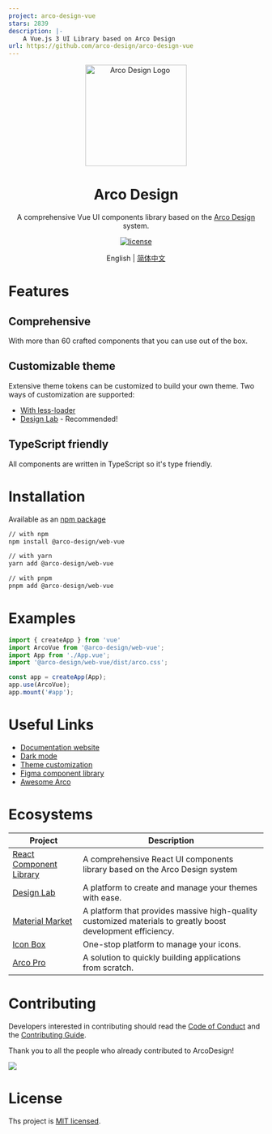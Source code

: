 ```yaml
---
project: arco-design-vue
stars: 2839
description: |-
    A Vue.js 3 UI Library based on Arco Design
url: https://github.com/arco-design/arco-design-vue
---
```


<div align="center">
  <a href="https://arco.design" target="_blank">
    <img alt="Arco Design Logo" width="200" src="https://avatars.githubusercontent.com/u/64576149?s=200&v=4"/>
  </a>
</div>
<div align="center">
  <h1>Arco Design</h1>
</div>

<div align="center">

A comprehensive Vue UI components library based on the [Arco Design](https://arco.design/) system.

[![license](https://img.shields.io/badge/license-MIT-blue.svg)](https://github.com/arco-design/arco-design-vue/blob/main/LICENSE)

</div>

<div align="center">

English | [简体中文](./README.zh-CN.md)

</div>

# Features

## Comprehensive

With more than 60 crafted components that you can use out of the box.

## Customizable theme

Extensive theme tokens can be customized to build your own theme. Two ways of customization are supported:

* [With less-loader](https://arco.design/vue/docs/theme)
* [Design Lab](https://arco.design/themes) - Recommended!

## TypeScript friendly

All components are written in TypeScript so it's type friendly.

# Installation

Available as an [npm package](https://www.npmjs.com/package/@arco-design/web-vue)

```bash
// with npm
npm install @arco-design/web-vue

// with yarn
yarn add @arco-design/web-vue

// with pnpm
pnpm add @arco-design/web-vue
```

# Examples

```typescript
import { createApp } from 'vue'
import ArcoVue from '@arco-design/web-vue';
import App from './App.vue';
import '@arco-design/web-vue/dist/arco.css';

const app = createApp(App);
app.use(ArcoVue);
app.mount('#app');
```

# Useful Links

* [Documentation website](https://arco.design/)
* [Dark mode](https://arco.design/vue/docs/dark)
* [Theme customization](https://arco.design/vue/docs/theme)
* [Figma component library](https://www.figma.com/file/FVu1DydEeXvJqXrkOb90Oi/ArcoDesign%E7%BB%84%E4%BB%B6%E8%AE%BE%E8%AE%A1_2.0?node-id=5472%3A308)
* [Awesome Arco](https://github.com/arco-design/awesome-arco)

# Ecosystems

| Project               | Description                                             |
| --------------------- | ------------------------------------------------------- |
| [React Component Library] | A comprehensive React UI components library based on the Arco Design system |
| [Design Lab] | A platform to create and manage your themes with ease. |
| [Material Market] | A platform that provides massive high-quality customized materials to greatly boost development efficiency. |
| [Icon Box] | One-stop platform to manage your icons. |
| [Arco Pro] | A solution to quickly building applications from scratch. |

[React Component Library]: https://arco.design/react/docs/start

[Design Lab]: https://arco.design/themes

[Material Market]: https://arco.design/material

[Icon Box]: https://arco.design/iconbox

[Arco Pro]: https://arco.design/pro/

# Contributing

Developers interested in contributing should read the [Code of Conduct](./CODE_OF_CONDUCT.md) and
the [Contributing Guide](./CONTRIBUTING.md).

Thank you to all the people who already contributed to ArcoDesign!

<a href="https://github.com/arco-design/arco-design-vue/graphs/contributors"><img src="https://contrib.rocks/image?repo=arco-design/arco-design-vue" /></a>

# License

Ths project is [MIT licensed](./LICENSE).

